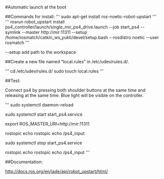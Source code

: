 #Automatic launch at the boot

##Commands for install:
'''
sudo apt-get install ros-noetic-robot-upstart
'''
'''
rosrun robot_upstart install ps4_controller/launch/single_mir_ps4_drive.launch --job start_ps4 --symlink --master http://mir:11311 --setup /home/rosmatch/catkin_ws_yukti/devel/setup.bash --rosdistro noetic  --user rosmatch
'''

--setup add path to the workspace

##Create a new file named “local.rules” in /etc/udev/rules.d/.

'''
cd /etc/udev/rules.d/
sudo touch local.rules
'''

##Test:

Connect ps4 by pressing both shoulder buttons at the same time and releasing at the same time. Blue light will be visible on the controller.

'''
sudo systemctl daemon-reload

sudo systemctl start start_ps4.service

export ROS_MASTER_URI=http://mir:11311

rostopic echo  rostopic echo /ps4_input

sudo systemctl stop start_ps4.service

rostopic echo  rostopic echo /ps4_input
'''

##Documentation:

http://docs.ros.org/en/jade/api/robot_upstart/html/
